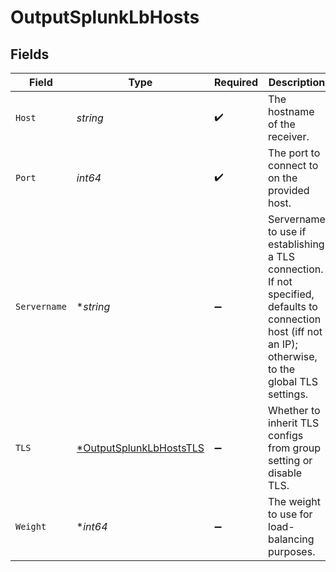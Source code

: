 # OutputSplunkLbHosts


## Fields

| Field                                                                                                                                                     | Type                                                                                                                                                      | Required                                                                                                                                                  | Description                                                                                                                                               |
| --------------------------------------------------------------------------------------------------------------------------------------------------------- | --------------------------------------------------------------------------------------------------------------------------------------------------------- | --------------------------------------------------------------------------------------------------------------------------------------------------------- | --------------------------------------------------------------------------------------------------------------------------------------------------------- |
| `Host`                                                                                                                                                    | *string*                                                                                                                                                  | :heavy_check_mark:                                                                                                                                        | The hostname of the receiver.                                                                                                                             |
| `Port`                                                                                                                                                    | *int64*                                                                                                                                                   | :heavy_check_mark:                                                                                                                                        | The port to connect to on the provided host.                                                                                                              |
| `Servername`                                                                                                                                              | **string*                                                                                                                                                 | :heavy_minus_sign:                                                                                                                                        | Servername to use if establishing a TLS connection. If not specified, defaults to connection host (iff not an IP); otherwise, to the global TLS settings. |
| `TLS`                                                                                                                                                     | [*OutputSplunkLbHostsTLS](../../models/shared/outputsplunklbhoststls.md)                                                                                  | :heavy_minus_sign:                                                                                                                                        | Whether to inherit TLS configs from group setting or disable TLS.                                                                                         |
| `Weight`                                                                                                                                                  | **int64*                                                                                                                                                  | :heavy_minus_sign:                                                                                                                                        | The weight to use for load-balancing purposes.                                                                                                            |